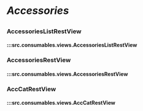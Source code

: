# ***Accessories***

## 

### AccessoriesListRestView
#### :::src.consumables.views.AccessoriesListRestView

### AccessoriesRestView
#### :::src.consumables.views.AccessoriesRestView

### AccCatRestView
#### :::src.consumables.views.AccCatRestView
